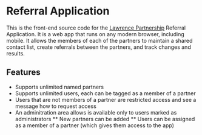 # Referral Application

This is the front-end source code for the [Lawrence Partnership](http://lawrencepartnership.org/) Referral Application. It is a web app that runs on any modern browser, including mobile.  It allows the members of each of the partners to maintain a shared contact list, create referrals between the partners, and track changes and results.


## Features

* Supports unlimited named partners
* Supports unlimited users, each can be tagged as a member of a partner
 * Users that are not members of a partner are restricted access and see a message how to request access
* An adminitration area allows is available only to users marked as administrators
** New partners can be added
** Users can be assigned as a member of a partner (which gives them access to the app)


